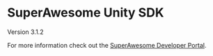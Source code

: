 SuperAwesome Unity SDK
==========================

Version 3.1.2

For more information check out the [SuperAwesome Developer Portal](http://developers.superawesome.tv/docs/unitysdk_v2).
